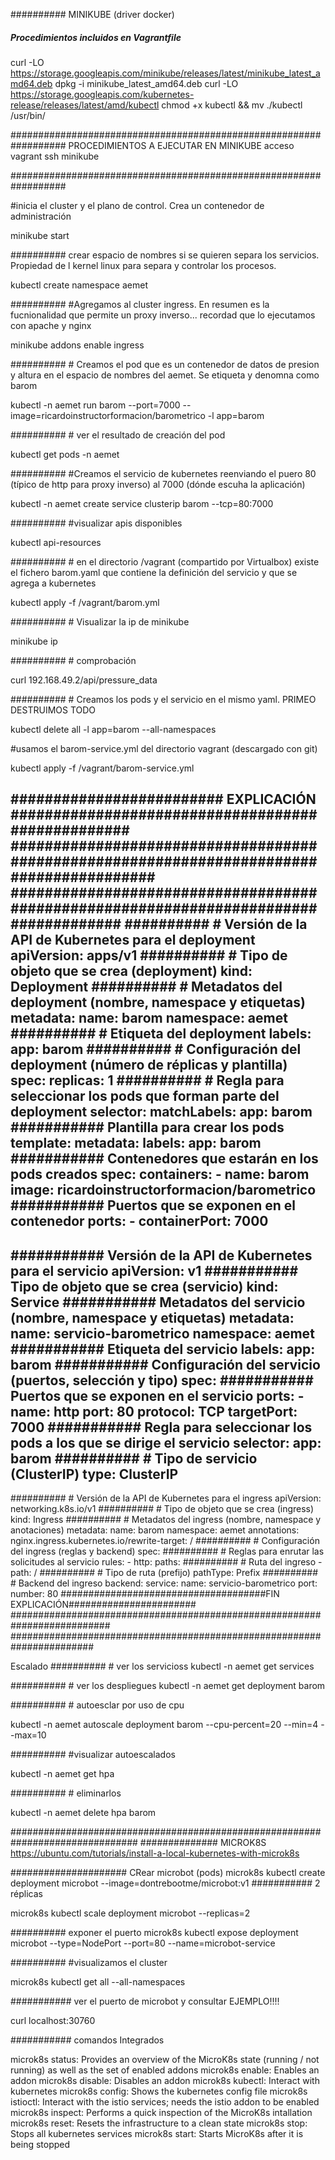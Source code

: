 ##########   MINIKUBE (driver docker)
##### Procedimientos incluidos en Vagrantfile

curl -LO https://storage.googleapis.com/minikube/releases/latest/minikube_latest_amd64.deb
dpkg -i minikube_latest_amd64.deb
curl -LO https://storage.googleapis.com/kubernetes-release/releases/latest/amd/kubectl 
chmod +x kubectl &&  mv ./kubectl /usr/bin/

##################################################################
PROCEDIMIENTOS A EJECUTAR EN MINIKUBE
acceso vagrant ssh minikube

##################################################################

#inicia el cluster y el plano de control. Crea un contenedor de administración

minikube start

########## crear espacio de nombres si se quieren separa los servicios. Propiedad de l kernel linux para separa y controlar los procesos.

kubectl create namespace aemet

########## #Agregamos al cluster ingress. En resumen es la fucnionalidad que permite un proxy inverso... recordad que lo ejecutamos con apache y nginx

minikube addons enable ingress

########## # Creamos el pod que es un contenedor de datos de presion y altura en el espacio de nombres del aemet. Se etiqueta y denomna como barom

kubectl -n aemet run barom --port=7000 --image=ricardoinstructorformacion/barometrico -l app=barom

########## # ver el resultado de creación del pod

kubectl get pods -n aemet

########## #Creamos el servicio de kubernetes reenviando el puero 80 (típico de http para proxy inverso) al 7000 (dónde escuha la aplicación)

kubectl -n aemet create service clusterip barom --tcp=80:7000

########## #visualizar apis disponibles

kubectl api-resources


########## # en el directorio /vagrant (compartido por Virtualbox) existe el fichero barom.yaml que contiene la definición del servicio y que se agrega a kubernetes


kubectl apply -f /vagrant/barom.yml

########## # Visualizar la ip de minikube

minikube ip

########## # comprobación 

curl 192.168.49.2/api/pressure_data

########## # Creamos los pods y el servicio en el mismo yaml. PRIMEO DESTRUIMOS TODO

kubectl delete all -l app=barom --all-namespaces

#usamos el barom-service.yml del directorio vagrant (descargado con git)

kubectl apply -f /vagrant/barom-service.yml


######################### EXPLICACIÓN ##################################################
#########################################################################################
#####################################################################################
########## # Versión de la API de Kubernetes para el deployment
apiVersion: apps/v1
########## # Tipo de objeto que se crea (deployment)
kind: Deployment
########## # Metadatos del deployment (nombre, namespace y etiquetas)
metadata:
  name: barom
  namespace: aemet
  ########## # Etiqueta del deployment
  labels:
    app: barom
########## # Configuración del deployment (número de réplicas y plantilla)
spec:
  replicas: 1
  ########## # Regla para seleccionar los pods que forman parte del deployment
  selector:
    matchLabels:
      app: barom
  ###########  Plantilla para crear los pods
  template:
    metadata:
      labels:
        app: barom
    ###########  Contenedores que estarán en los pods creados
    spec:
      containers:
        - name: barom
          image: ricardoinstructorformacion/barometrico
          ###########  Puertos que se exponen en el contenedor
          ports:
            - containerPort: 7000
---
###########  Versión de la API de Kubernetes para el servicio
apiVersion: v1
###########  Tipo de objeto que se crea (servicio)
kind: Service
###########  Metadatos del servicio (nombre, namespace y etiquetas)
metadata:
  name: servicio-barometrico
  namespace: aemet
  ###########  Etiqueta del servicio
  labels:
    app: barom
########### Configuración del servicio (puertos, selección y tipo)
spec:
  ###########  Puertos que se exponen en el servicio
  ports:
    - name: http
      port: 80
      protocol: TCP
      targetPort: 7000
  ########### Regla para seleccionar los pods a los que se dirige el servicio
  selector:
    app: barom
  ########## # Tipo de servicio (ClusterIP)
  type: ClusterIP
---
########## # Versión de la API de Kubernetes para el ingress
apiVersion: networking.k8s.io/v1
########## # Tipo de objeto que se crea (ingress)
kind: Ingress
########## # Metadatos del ingress (nombre, namespace y anotaciones)
metadata:
  name: barom
  namespace: aemet
  annotations:
    nginx.ingress.kubernetes.io/rewrite-target: /
########## # Configuración del ingress (reglas y backend)
spec:
  ########## # Reglas para enrutar las solicitudes al servicio
  rules:
    - http:
        paths:
          ########## # Ruta del ingreso
          - path: /
            ########## # Tipo de ruta (prefijo)
            pathType: Prefix
            ########## # Backend del ingreso
            backend:
              service:
                name: servicio-barometrico
                port:
                  number: 80
#####################################FIN EXPLICACIÓN#######################
##########################################################################
#######################################################################




Escalado
########## # ver los servicioss
kubectl -n aemet get services
 
########## # ver los despliegues
 kubectl -n aemet get deployment barom
 
########## # autoesclar por uso de cpu
 
 kubectl -n aemet autoscale deployment barom --cpu-percent=20 --min=4 --max=10
 
########## #visualizar autoescalados
 
 kubectl -n aemet get hpa
 
########## # eliminarlos
 
 kubectl -n aemet delete hpa barom
 
 
###############################################################################
############## MICROK8S https://ubuntu.com/tutorials/install-a-local-kubernetes-with-microk8s
 
##################### CRear microbot (pods) 
 microk8s kubectl create deployment microbot --image=dontrebootme/microbot:v1
########### 2 réplicas

microk8s kubectl scale deployment microbot --replicas=2


########## exponer el puerto 
 microk8s kubectl expose deployment microbot --type=NodePort --port=80 --name=microbot-service
 
########## #visualizamos el cluster

microk8s kubectl get all --all-namespaces

###########  ver el puerto de microbot y consultar EJEMPLO!!!!

curl localhost:30760

########### comandos Integrados

microk8s status: Provides an overview of the MicroK8s state (running / not running) as well as the set of enabled addons
microk8s enable: Enables an addon
microk8s disable: Disables an addon
microk8s kubectl: Interact with kubernetes
microk8s config: Shows the kubernetes config file
microk8s istioctl: Interact with the istio services; needs the istio addon to be enabled
microk8s inspect: Performs a quick inspection of the MicroK8s intallation
microk8s reset: Resets the infrastructure to a clean state
microk8s stop: Stops all kubernetes services
microk8s start: Starts MicroK8s after it is being stopped

 

